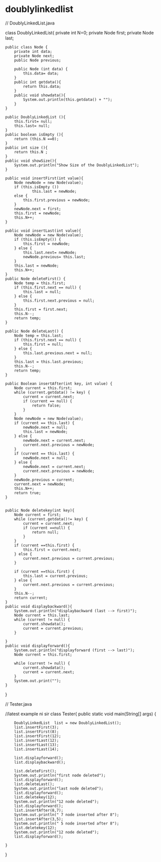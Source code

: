 doublylinkedlist
================
// DoublyLinkedList.java 

class DoublyLinkedList{
	private int N=0;
	private Node first;
	private Node last;

	public class Node {
		private int data;
		private Node next;
		public Node previous;
		
		public Node (int data) {
			this.data= data;
		}
		public int getdata(){
			return this.data;
		}
		public void showdata(){
			System.out.println(this.getdata() + "");
		}
	}

	public DoublyLinkedList (){
		this.first= null;
		this.last= null;
	}
	public boolean isEmpty (){
		return (this.N ==0);
	}
	public int size (){
		return this.N ;
	}
	public void showSize(){
		System.out.println("Show Size of the DoublyLinkedList");
	}

	public void insertFirst(int value){
		Node newNode = new Node(value);
		if (this.isEmpty ())
				this.last = newNode;
		else {
			this.first.previous = newNode;
		}
		newNode.next = first;
		this.first = newNode;
		this.N++;
	}

	public void insertLast(int value){
		Node newNode = new Node(value);
		if (this.isEmpty()) {
			this.first = newNode;
		} else {
			this.last.next= newNode;
			newNode.previous= this.last;
		}
		this.last = newNode;
		this.N++;
	}
	public Node deleteFirst() {
		Node temp = this.first;
		if (this.first.next == null) {
			this.last = null;
		} else {
			this.first.next.previous = null;
		}
		this.first = first.next;
		this.N--;
		return temp;
	}

	public Node deleteLast() {
		Node temp = this.last;
		if (this.first.next == null) {
			this.first = null;
		} else {
			this.last.previous.next = null;
		}
		this.last = this.last.previous;
		this.N--;
		return temp;
	}

	public Boolean insertAfter(int key, int value) {
		Node current = this.first;
		while (current.getdata() != key) {
			current = current.next;
			if (current == null) {
				return false;
			}
		}
		Node newNode = new Node(value);
		if (current == this.last) {
			newNode.next = null;
			this.last = newNode;
		} else {
			newNode.next = current.next;
			current.next.previous = newNode;
		}
		if (current == this.last) {
			newNode.next = null;
		} else {
			newNode.next = current.next;
			current.next.previous = newNode;
		}
		newNode.previous = current;
		current.next = newNode;
		this.N++;
		return true;
	}

	
	public Node deletekey(int key){
		Node current = first;
		while (current.getdata()!= key) {
			current = current.next;
			if (current ==null) {
				return null;
			}
		}
		if (current ==this.first) {
			this.first = current.next;
		} else {
			current.next.previous = current.previous;
		}	

		if (current ==this.first) {
			this.last = current.previous;
		} else {
			current.next.previous = current.previous;
		}	
		this.N--;
		return current;
	}
	public void displaybackward(){
		System.out.println("displaybackward (last --> first)");
		Node current = this.last;
		while (current != null) {
			current.showdata();
			current = current.previous;
		}
		
	}
	public void displayforward(){
		System.out.println("displayforward (first --> last)");
		Node current = this.first;
		
		while (current != null) {
			current.showdata();
			current = current.next;
		}
		System.out.print("");
	}



}

// Tester.java

//latest example ni sir
class Tester{
	public static void main(String[] args) {
		
		DoublyLinkedList  list = new DoublyLinkedList();
		list.insertFirst(3);
		list.insertFirst(8);
		list.insertFirst(12);
		list.insertLast(12);
		list.insertLast(13);
		list.insertLast(14);

		list.displayforward();
		list.displaybackward();

		list.deleteFirst();
		System.out.println("first node deleted");
		list.displayforward();
		list.deleteLast();
		System.out.println("last node deleted");
		list.displayforward();
		list.deletekey(12);
		System.out.println("12 node deleted");
		list.displayforward();
		list.insertAfter(8,7);
		System.out.println(" 7 node inserted after 8");
		list.insertAfter(3,5);
		System.out.println(" 5 node inserted after 8");
		list.deletekey(12);
		System.out.println("12 node deleted");
		list.displayforward();
		
	}
}

